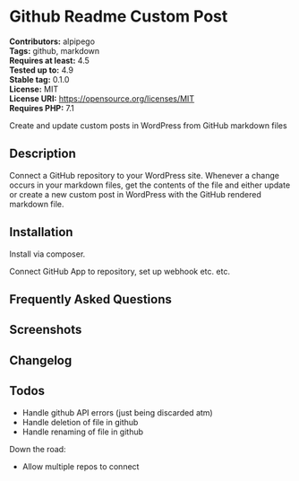 # Github Readme Custom Post #
**Contributors:** alpipego  
**Tags:** github, markdown  
**Requires at least:** 4.5  
**Tested up to:** 4.9  
**Stable tag:** 0.1.0  
**License:** MIT  
**License URI:** https://opensource.org/licenses/MIT  
**Requires PHP:** 7.1  

Create and update custom posts in WordPress from GitHub markdown files

## Description ##

Connect a GitHub repository to your WordPress site. Whenever a change occurs in your markdown files, get the contents of the file and either update or create a new custom post in WordPress with the GitHub rendered markdown file.

## Installation ##

Install via composer.

Connect GitHub App to repository, set up webhook etc. etc.

## Frequently Asked Questions ##


## Screenshots ##

## Changelog ##

## Todos ##

* Handle github API errors (just being discarded atm)
* Handle deletion of file in github
* Handle renaming of file in github

Down the road:

* Allow multiple repos to connect
